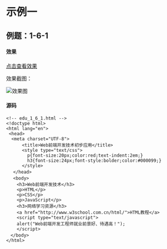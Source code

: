 # 示例一
## 例题：1-6-1
#### 效果
<a href="https://html.21df.tk/ch1/edu_1_6_1.html" target="view_window">点击查看效果</a>

效果截图：

![效果图](/img/1/1-6-1.png)

#### 源码
```
<!-- edu_1_6_1.html -->
<!doctype html>
<html lang="en">
 <head>
  <meta charset="UTF-8"> 
      <title>Web前端开发技术初步应用</title>
	  <style type="text/css">
		p{font-size:20px;color:red;text-indent:2em;}
		h3{font-size:24px;font-style:bolder;color:#000099;}
	  </style>
　 </head> 
　 <body> 
    <h3>Web前端开发技术</h3>
    <p>HTML</p>
	<p>CSS</p>
	<p>JavaScript</p>
    <h3>网络学习资源</h3>
    <a href="http://www.w3school.com.cn/html/">HTML教程</a>
	<script type="text/javascript">	  
	alert("Web前端开发工程师就业前景好、待遇高！"); 
	</script>
　</body> 
</html>
```